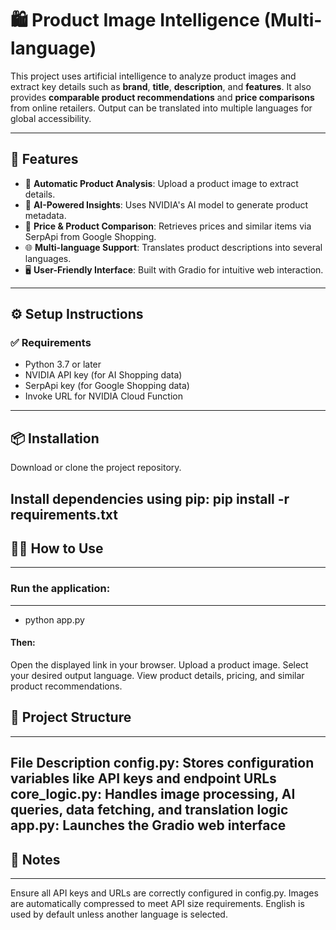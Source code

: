 # 🛍️ Product Image Intelligence (Multi-language)

This project uses artificial intelligence to analyze product images and extract key details such as **brand**, **title**, **description**, and **features**. It also provides **comparable product recommendations** and **price comparisons** from online retailers. Output can be translated into multiple languages for global accessibility.

---

## 🚀 Features

- 📸 **Automatic Product Analysis**: Upload a product image to extract details.
- 🧠 **AI-Powered Insights**: Uses NVIDIA's AI model to generate product metadata.
- 🛒 **Price & Product Comparison**: Retrieves prices and similar items via SerpApi from Google Shopping.
- 🌐 **Multi-language Support**: Translates product descriptions into several languages.
- 🖥️ **User-Friendly Interface**: Built with Gradio for intuitive web interaction.

---

## ⚙️ Setup Instructions

### ✅ Requirements

- Python 3.7 or later  
- NVIDIA API key (for AI Shopping data)  
- SerpApi key (for Google Shopping data)  
- Invoke URL for NVIDIA Cloud Function  

---

## 📦 Installation

Download or clone the project repository.

Install dependencies using pip:
pip install -r requirements.txt
---

## 🧑‍💻 How to Use
---

### Run the application:
---
- python app.py
#### Then:

Open the displayed link in your browser.
Upload a product image.
Select your desired output language.
View product details, pricing, and similar product recommendations.


## 📁 Project Structure
---
File	                                             Description
config.py:                	Stores configuration variables like API keys and endpoint URLs
core_logic.py:	            Handles image processing, AI queries, data fetching, and translation logic
app.py:                                	Launches the Gradio web interface
---
## 📝 Notes
---
Ensure all API keys and URLs are correctly configured in config.py.
Images are automatically compressed to meet API size requirements.
English is used by default unless another language is selected.
